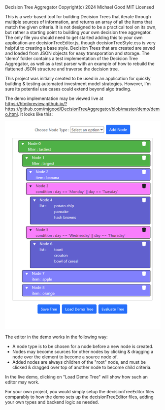 Decision Tree Aggregator
Copyright(c) 2024 Michael Good
MIT Licensed

This is a web-based tool for building Decision Trees that iterate through multiple sources of information, and
returns an array of all the items that match the given criteria. It is not designed to be a practical tool on its
own, but rather a starting point to building your own decision tree aggregator. The only file you should need to
get started adding this to your own application are decisionTreeEditor.js, though decisionTreeStyle.css is very
helpful to creating a base style. Decision Trees that are created are saved and loaded from JSON objects for easy
transporation and storage. The 'demo' folder contains a test implementation of the Decision Tree Aggregator, as 
well as a test parser with an example of how to rebuild the flattened JSON structure and traverse the decision
tree.

This project was initially created to be used in an application for quickly building & testing automated investment model strategies. However, I'm
sure its potential use cases could extend beyond algo trading.

The demo implementation may be viewed live at https://htmlpreview.github.io/?https://github.com/mjgood/DecisionTreeAggregator/blob/master/demo/demo.html.
It looks like this:

![demo implementation screenshot](https://raw.githubusercontent.com/mjgood/DecisionTreeAggregator/master/demo/demoScreenshot.png)

The editor in the demo works in the following way:
<ul>
  <li>A node type is to be chosen for a node before a new node is created.</li>
  <li>Nodes may become sources for other nodes by clicking & dragging a node over the element to become a source node of.</li>
  <li>Added nodes are always children of the "root" node, and must be clicked & dragged over top of another node to become child criteria.</li>
</ul>

In the live demo, clicking on "Load Demo Tree" will show how such an editor may work.

For your own project, you would simply setup the decisionTreeEditor files comparably to how the demo sets up the decisionTreeEditor files, adding
your own types and backend logic as needed.
